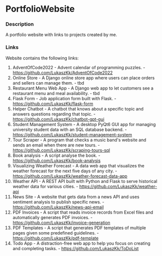 # PortfolioWebsite

### Description
A portfolio website with links to projects created by me.

### Links
Website contains the following links:
1. AdventOfCode2022 - Advent calendar of programming puzzles. - https://github.com/LukaszKk/AdventOfCode2022
2. Online Store - A Django online store app where users can place orders and sellers can manage them. - tbd
3. Restaurant Menu Web App - A Django web app to let customers see a restaurant menu and meal availability. - tbd
4. Flask Form - Job application form built with Flask. - https://github.com/LukaszKk/flask-form
5. Helper Chatbot - A chatbot that knows about a specific topic and answers questions regarding that topic. - https://github.com/LukaszKk/chatbot-gpt-gui
6. Student Management System - A desktop PyQt6 GUI app for managing university student data with an SQL database backend. - https://github.com/LukaszKk/student-management-system
7. Tour Scraper - A program that checks a music band's website and sends an email when there are new tours. - https://github.com/LukaszKk/scraping-tours-sql
8. Book analysis - A script analyse the book. - https://github.com/LukaszKk/book-analysis
9. Visualizing Weather Forecast - A data web app that visualizes the weather forecast for the next five days of any city. - https://github.com/LukaszKk/weather-forecast-data-app
10. Weather API - A REST API built with Python and Flask to serve historical weather data for various cities. - https://github.com/LukaszKk/weather-api
11. News Site - A website that gets data from a news API and uses sentiment analysis to publish specific news. - https://github.com/LukaszKk/news-api-email
12. PDF Invoices - A script that reads invoice records from Excel files and automatically generates PDF invoices. - https://github.com/LukaszKk/invoice-generation
13. PDF Templates - A script that generates PDF templates of multiple pages given some predefined guidelines. - https://github.com/LukaszKk/pdf-template
14. Todo App - A distraction-free web app to help you focus on creating and completing tasks. - https://github.com/LukaszKk/ToDoList
